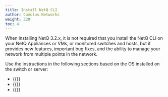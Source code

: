 ```yaml
---
title: Install NetQ CLI
author: Cumulus Networks
weight: 320
toc: 4
---
```

When installing NetQ 3.2.x,  it is not required that you install the NetQ CLI on your NetQ Appliances or VMs, or monitored switches and hosts, but it provides new features, important bug fixes, and the ability to manage your network from multiple points in the network.

Use the instructions in the following sections based on the OS installed on the switch or server:
- {{<link title="Install and Configure the NetQ CLI on Cumulus Linux Switches" text="Cumulus Linux">}}
- {{<link title="Install and Configure the NetQ CLI on Ubuntu Servers" text="Ubuntu">}}
- {{<link title="Install and Configure the NetQ CLI on RHEL and CentOS Servers" text="Red Hat or CentOS">}}
